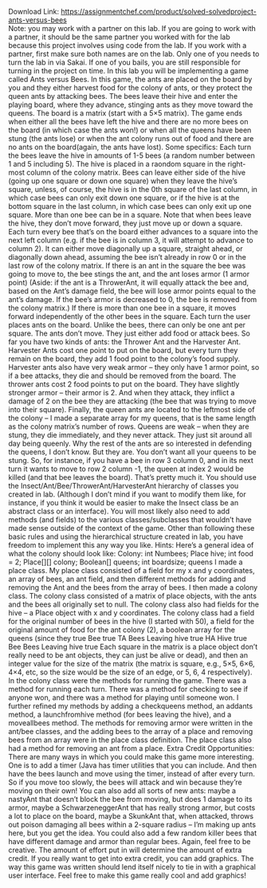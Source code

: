 Download Link: https://assignmentchef.com/product/solved-solvedproject-ants-versus-bees
<br>
Note: you may work with a partner on this lab. If you are going to work with a partner, it should be the same partner you worked with for the lab because this project involves using code from the lab. If you work with a partner, first make sure both names are on the lab. Only one of you needs to turn the lab in via Sakai. If one of you bails, you are still responsible for turning in the project on time. In this lab you will be implementing a game called Ants versus Bees. In this game, the ants are placed on the board by you and they either harvest food for the colony of ants, or they protect the queen ants by attacking bees. The bees leave their hive and enter the playing board, where they advance, stinging ants as they move toward the queens. The board is a matrix (start with a 5×5 matrix). The game ends when either all the bees have left the hive and there are no more bees on the board (in which case the ants won!) or when all the queens have been stung (the ants lose) or when the ant colony runs out of food and there are no ants on the board(again, the ants have lost). Some specifics: Each turn the bees leave the hive in amounts of 1-5 bees (a random number between 1 and 5 including 5). The hive is placed in a raondom square in the right-most column of the colony matrix. Bees can leave either side of the hive (going up one square or down one square) when they leave the hive’s square, unless, of course, the hive is in the 0th square of the last column, in which case bees can only exit down one square, or if the hive is at the bottom square in the last column, in which case bees can only exit up one square. More than one bee can be in a square. Note that when bees leave the hive, they don’t move forward, they just move up or down a square. Each turn every bee that’s on the board either advances to a square into the next left column (e.g. if the bee is in column 3, it will attempt to advance to column 2). It can either move diagonally up a square, straight ahead, or diagonally down ahead, assuming the bee isn’t already in row 0 or in the last row of the colony matrix. If there is an ant in the square the bee was going to move to, the bee stings the ant, and the ant loses armor (1 armor point) (Aside: if the ant is a ThrowerAnt, it will equally attack the bee and, based on the Ant’s damage field, the bee will lose armor points equal to the ant’s damage. If the bee’s armor is decreased to 0, the bee is removed from the colony matrix.) If there is more than one bee in a square, it moves forward independently of the other bees in the square. Each turn the user places ants on the board. Unlike the bees, there can only be one ant per square. The ants don’t move. They just either add food or attack bees. So far you have two kinds of ants: the Thrower Ant and the Harvester Ant. Harvester Ants cost one point to put on the board, but every turn they remain on the board, they add 1 food point to the colony’s food supply. Harvester ants also have very weak armor – they only have 1 armor point, so if a bee attacks, they die and should be removed from the board. The thrower ants cost 2 food points to put on the board. They have slightly stronger armor – their armor is 2. And when they attack, they inflict a damage of 2 on the bee they are attacking (the bee that was trying to move into their square). Finally, the queen ants are located to the leftmost side of the colony – I made a separate array for my queens, that is the same length as the colony matrix’s number of rows. Queens are weak – when they are stung, they die immediately, and they never attack. They just sit around all day being queenly. Why the rest of the ants are so interested in defending the queens, I don’t know. But they are. You don’t want all your queens to be stung. So, for instance, if you have a bee in row 3 column 0, and in its next turn it wants to move to row 2 column -1, the queen at index 2 would be killed (and that bee leaves the board). That’s pretty much it. You should use the Insect/Ant/Bee/ThrowerAnt/HarvesterAnt hierarchy of classes you created in lab. (Although I don’t mind if you want to modify them like, for instance, if you think it would be easier to make the Insect class be an abstract class or an interface). You will most likely also need to add methods (and fields) to the various classes/subclasses that wouldn’t have made sense outside of the context of the game. Other than following these basic rules and using the hierarchical structure created in lab, you have freedom to implement this any way you like. Hints: Here’s a general idea of what the colony should look like: Colony: int Numbees; Place hive; int food = 2; Place[][] colony; Boolean[] queens; int boardsize; queens I made a place class. My place class consisted of a field for my x and y coordinates, an array of bees, an ant field, and then different methods for adding and removing the Ant and the bees from the array of bees. I then made a colony class. The colony class consisted of a matrix of place objects, with the ants and the bees all originally set to null. The colony class also had fields for the hive – a Place object with x and y coordinates. The colony class had a field for the original number of bees in the hive (I started with 50), a field for the original amount of food for the ant colony (2), a boolean array for the queens (since they true Bee true TA Bees Leaving hive true HA Hive true Bee Bees Leaving hive true Each square in the matrix is a place object don’t really need to be ant objects, they can just be alive or dead), and then an integer value for the size of the matrix (the matrix is square, e.g., 5×5, 6×6, 4×4, etc, so the size would be the size of an edge, or 5, 6, 4 respectively). In the colony class were the methods for running the game. There was a method for running each turn. There was a method for checking to see if anyone won, and there was a method for playing until someone won. I further refined my methods by adding a checkqueens method, an addants method, a launchfromhive method (for bees leaving the hive), and a moveallbees method. The methods for removing armor were written in the ant/bee classes, and the adding bees to the array of a place and removing bees from an array were in the place class definition. The place class also had a method for removing an ant from a place. Extra Credit Opportunities: There are many ways in which you could make this game more interesting. One is to add a timer (Java has timer utilities that you can include. And then have the bees launch and move using the timer, instead of after every turn. So if you move too slowly, the bees will attack and win because they’re moving on their own! You can also add all sorts of new ants: maybe a nastyAnt that doesn’t block the bee from moving, but does 1 damage to its armor, maybe a SchwarzeneggerAnt that has really strong armor, but costs a lot to place on the board, maybe a SkunkAnt that, when attacked, throws out poison damaging all bees within a 2-square radius – I’m making up ants here, but you get the idea. You could also add a few random killer bees that have different damage and armor than regular bees. Again, feel free to be creative. The amount of effort put in will determine the amount of extra credit. If you really want to get into extra credit, you can add graphics. The way this game was written should lend itself nicely to tie in with a graphical user interface. Feel free to make this game really cool and add graphics!